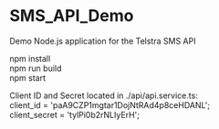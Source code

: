 # SMS_API_Demo
Demo Node.js application for the Telstra SMS API

npm install     
npm run build     
npm start        

Client ID and Secret located in ./api/api.service.ts:   
client_id = 'paA9CZP1mgtar1DojNtRAd4p8ceHDANL';    
client_secret = 'tylPi0b2rNLIyErH';    
